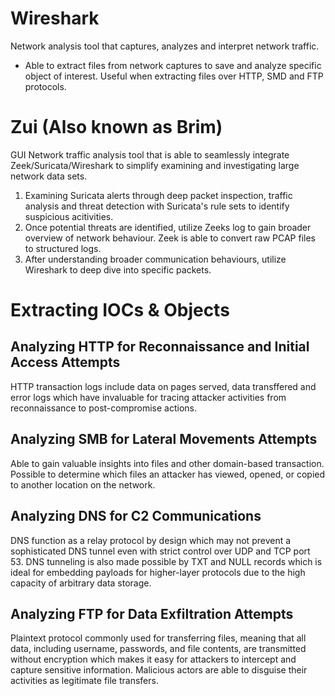 # Wireshark
Network analysis tool that captures, analyzes and interpret network traffic.

- Able to extract files from network captures to save and analyze specific object of interest. Useful when extracting files over HTTP, SMD and FTP protocols.

# Zui (Also known as Brim)
GUI Network traffic analysis tool that is able to seamlessly integrate Zeek/Suricata/Wireshark to simplify examining and investigating large network data sets.

1. Examining Suricata alerts through deep packet inspection, traffic analysis and threat detection with Suricata's rule sets to identify suspicious acitivities.
2. Once potential threats are identified, utilize Zeeks log to gain broader overview of network behaviour. Zeek is able to convert raw PCAP files to structured logs.
3. After understanding broader communication behaviours, utilize Wireshark to deep dive into specific packets.


# Extracting IOCs & Objects

## Analyzing HTTP for Reconnaissance and Initial Access Attempts
HTTP transaction logs include data on pages served, data transffered and error logs which have invaluable for tracing attacker activities from reconnaissance to post-compromise actions.

## Analyzing SMB for Lateral Movements Attempts
Able to gain valuable insights into files and other domain-based transaction.  
Possible to determine which files an attacker has viewed, opened, or copied to another location on the network.

## Analyzing DNS for C2 Communications
DNS function as a relay protocol by design which may not prevent a sophisticated DNS tunnel even with strict control over UDP and TCP port 53.
DNS tunneling is also made possible by TXT and NULL records which is ideal for embedding payloads for higher-layer protocols due to the high capacity of arbitrary data storage.

## Analyzing FTP for Data Exfiltration Attempts 
Plaintext protocol commonly used for transferring files, meaning that all data, including username, passwords, and file contents, are transmitted without encryption which makes it easy for attackers to intercept and capture sensitive information. Malicious actors are able to disguise their activities as legitimate file transfers.
